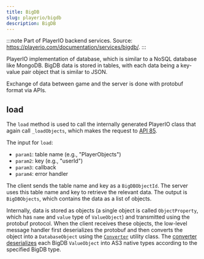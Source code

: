 ```yaml
---
title: BigDB
slug: playerio/bigdb
description: BigDB
---
```


:::note
Part of PlayerIO backend services. Source: https://playerio.com/documentation/services/bigdb/.
:::

PlayerIO implementation of database, which is similar to a NoSQL database like MongoDB. BigDB data is stored in tables, with each data being a key-value pair object that is similar to JSON.

Exchange of data between game and the server is done with protobuf format via APIs.

## load

The `load` method is used to call the internally generated PlayerIO class that again call `_loadObjects`, which makes the request to [API 85](/glossary#api-85).

The input for `load`:

- `param1`: table name (e.g., "PlayerObjects")
- `param2`: key (e.g., "userId")
- `param3`: callback
- `param4`: error handler

The client sends the table name and key as a `BigDBObjectId`. The server uses this table name and key to retrieve the relevant data. The output is `BigDBObjects`, which contains the data as a list of objects.

Internally, data is stored as objects (a single object is called `ObjectProperty`, which has `name` and `value` type of `ValueObject`) and transmitted using the protobuf protocol. When the client receives these objects, the low-level message handler first deserializes the protobuf and then converts the object into a `DatabaseObject` using the [`Converter`](/playerio/utils/converter) utility class. The [converter deserializes](/playerio/utils/converter#deserializevalueobject) each BigDB `ValueObject` into AS3 native types according to the specified BigDB type.
